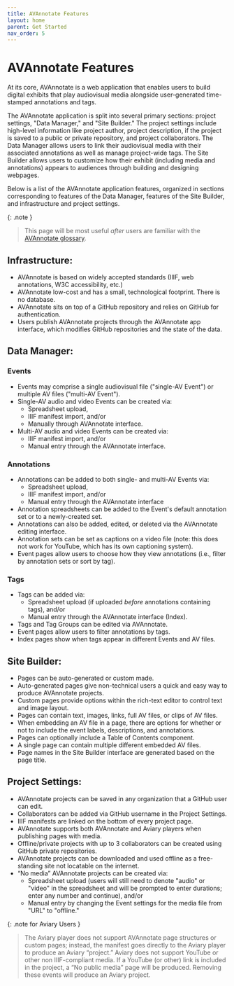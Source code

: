 ```yaml
---
title: AVAnnotate Features
layout: home
parent: Get Started
nav_order: 5
---
```

# AVAnnotate Features

At its core, AVAnnotate is a web application that enables users to build digital exhibits that play audiovisual media alongside user-generated time-stamped annotations and tags. 

The AVAnnotate application is split into several primary sections: project settings, "Data Manager," and "Site Builder." The project settings include high-level information like project author, project description, if the project is saved to a public or private repository, and project collaborators. The Data Manager allows users to link their audiovisual media with their associated annotations as well as manage project-wide tags. The Site Builder allows users to customize how their exhibit (including media and annotations) appears to audiences through building and designing webpages. 

Below is a list of the AVAnnotate application features, organized in sections corresponding to features of the Data Manager, features of the Site Builder, and infrastructure and project settings. 

{: .note }
> This page will be most useful *after* users are familiar with the [AVAnnotate glossary](https://avannotate.github.io/documentation/pages/glossary/).

## Infrastructure: 
  - AVAnnotate is based on widely accepted standards (IIIF, web annotations, W3C accessibility, etc.)
  - AVAnnotate low-cost and has a small, technological footprint. There is no database.
  - AVAnnotate sits on top of a GitHub repository and relies on GitHub for authentication.
  - Users publish AVAnnotate projects through the AVAnnotate app interface, which modifies GitHub repositories and the state of the data. <br/>

## Data Manager: 
### Events
  - Events may comprise a single audiovisual file ("single-AV Event") or multiple AV files ("multi-AV Event"). 
  - Single-AV audio and video Events can be created via:
    - Spreadsheet upload,
    - IIIF manifest import, and/or
    - Manually through AVAnnotate interface.
  - Multi-AV audio and video Events can be created via:
    - IIIF manifest import, and/or
    - Manual entry through the AVAnnotate interface.

### Annotations
  - Annotations can be added to both single- and multi-AV Events via:
    - Spreadsheet upload,
    - IIIF manifest import, and/or
    - Manual entry through the AVAnnotate interface
  - Annotation spreadsheets can be added to the Event's default annotation set or to a newly-created set.
  - Annotations can also be added, edited, or deleted via the AVAnnotate editing interface.
  - Annotation sets can be set as captions on a video file (note: this does not work for YouTube, which has its own captioning system).
  - Event pages allow users to choose how they view annotations (i.e., filter by annotation sets or sort by tag). 

### Tags
 - Tags can be added via:
   - Spreadsheet upload (if uploaded *before* annotations containing tags), and/or
   - Manual entry through the AVAnnotate interface (Index). 
 - Tags and Tag Groups can be edited via AVAnnotate.
 - Event pages allow users to filter annotations by tags.
 - Index pages show when tags appear in different Events and AV files.

## Site Builder: 
 - Pages can be auto-generated or custom made.
 - Auto-generated pages give non-technical users a quick and easy way to produce AVAnnotate projects.
 - Custom pages provide options within the rich-text editor to control text and image layout.
 - Pages can contain text, images, links, full AV files, or clips of AV files.
 - When embedding an AV file in a page, there are options for whether or not to include the event labels, descriptions, and annotations.
 - Pages can optionally include a Table of Contents component.
 - A single page can contain multiple different embedded AV files.
 - Page names in the Site Builder interface are generated based on the page title.

## Project Settings: 
- AVAnnotate projects can be saved in any organization that a GitHub user can edit.
- Collaborators can be added via GitHub username in the Project Settings.
- IIIF manifests are linked on the bottom of every project page.
- AVAnnotate supports both AVAnnotate and Aviary players when publishing pages with media.
- Offline/private projects with up to 3 collaborators can be created using GitHub private repositories.
- AVAnnotate projects can be downloaded and used offline as a free-standing site not locatable on the internet.
- “No media” AVAnnotate projects can be created via:
  - Spreadsheet upload (users will still need to denote "audio" or "video" in the spreadsheet and will be prompted to enter durations; enter any number and continue), and/or
  - Manual entry by changing the Event settings for the media file from "URL" to "offline."

{: .note for Aviary Users }
>  The Aviary player does not support AVAnnotate page structures or custom pages; instead, the manifest goes directly to the Aviary player to produce an Aviary “project.” Aviary does not support YouTube or other non IIIF-compliant media. If a YouTube (or other) link is included in the project, a “No public media” page will be produced. Removing these events will produce an Aviary project.

